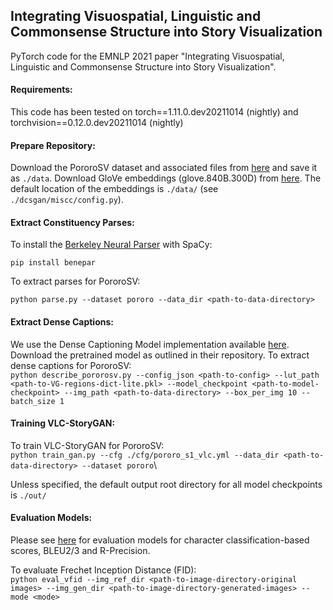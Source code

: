 ## Integrating Visuospatial, Linguistic and Commonsense Structure into Story Visualization

PyTorch code for the EMNLP 2021 paper "Integrating Visuospatial, Linguistic and Commonsense Structure into Story Visualization".

#### Requirements:
This code has been tested on torch==1.11.0.dev20211014 (nightly) and torchvision==0.12.0.dev20211014 (nightly)

#### Prepare Repository:
 Download the PororoSV dataset and associated files from [here](https://drive.google.com/file/d/1BqKizOZn4o4dbwNGK7ThCDnNEOVAolnf/view?usp=sharing) and save it as ```./data```.
 Download GloVe embeddings (glove.840B.300D) from [here](https://nlp.stanford.edu/projects/glove/). The default location of the embeddings is ```./data/``` (see ```./dcsgan/miscc/config.py```).

#### Extract Constituency Parses:
To install the [Berkeley Neural Parser](https://spacy.io/universe/project/self-attentive-parser) with SpaCy:

```pip install benepar```

To extract parses for PororoSV:

```python parse.py --dataset pororo --data_dir <path-to-data-directory>```

#### Extract Dense Captions:

We use the Dense Captioning Model implementation available [here](https://github.com/soloist97/densecap-pytorch
). Download the pretrained model as outlined in their repository. To extract dense captions for PororoSV:\
```python describe_pororosv.py --config_json <path-to-config> --lut_path <path-to-VG-regions-dict-lite.pkl> --model_checkpoint <path-to-model-checkpoint> --img_path <path-to-data-directory> --box_per_img 10 --batch_size 1```

#### Training VLC-StoryGAN:

To train VLC-StoryGAN for PororoSV:\
```python train_gan.py --cfg ./cfg/pororo_s1_vlc.yml --data_dir <path-to-data-directory> --dataset pororo```\
   
Unless specified, the default output root directory for all model checkpoints is ```./out/```

#### Evaluation Models:
Please see [here](https://github.com/adymaharana/StoryViz) for evaluation models for character classification-based scores, BLEU2/3 and R-Precision.

To evaluate Frechet Inception Distance (FID):\
```python eval_vfid --img_ref_dir <path-to-image-directory-original images> --img_gen_dir <path-to-image-directory-generated-images> --mode <mode>```